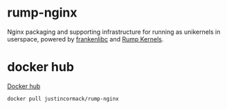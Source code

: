 # rump-nginx

Nginx packaging and supporting infrastructure for running as unikernels in
userspace, powered by [frankenlibc](https://github.com/justincormack/frankenlibc)
and [Rump Kernels](http://rumpkernel.org).

# docker hub

[Docker hub](https://registry.hub.docker.com/u/justincormack/rump-nginx/)

```
docker pull justincormack/rump-nginx
```
